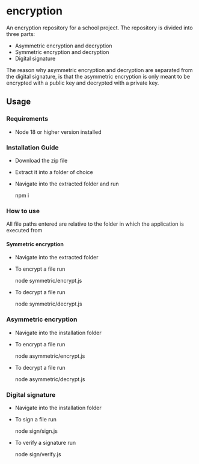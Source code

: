 # encryption
An encryption repository for a school project. 
The repository is divided into three parts:
 - Asymmetric encryption and decryption
 - Symmetric encryption and decryption
 - Digital signature 

The reason why asymmetric encryption and decryption are separated from the digital signature,
is that the asymmetric encryption is only meant to be encrypted with a public key and decrypted with a private key. 

## Usage 
### Requirements
- Node 18 or higher version installed

### Installation Guide
- Download the zip file
- Extract it into a folder of choice
- Navigate into the extracted folder and run

    npm i
### How to use

All file paths entered are relative to the folder in which the application is executed from 
#### Symmetric encryption
- Navigate into the extracted folder 
- To encrypt a file run 

    node symmetric/encrypt.js
- To decrypt a file run

    node symmetric/decrypt.js

### Asymmetric encryption
- Navigate into the installation folder
- To encrypt a file run 
    
    node asymmetric/encrypt.js
- To decrypt a file run
 
    node asymmetric/decrypt.js

### Digital signature
- Navigate into the installation folder
- To sign a file run

    node sign/sign.js
- To verify a signature run

    node sign/verify.js







